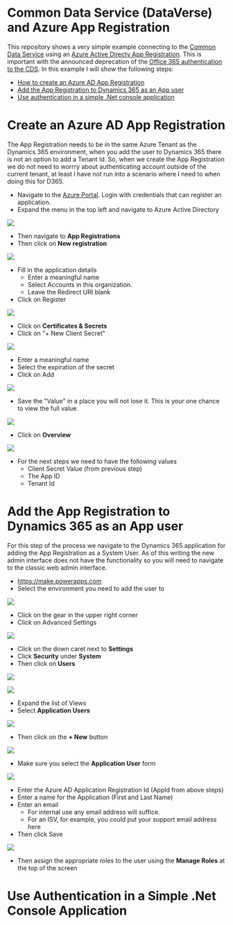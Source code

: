 # Common Data Service (DataVerse) and Azure App Registration
This repository shows a very simple example connecting to the [Common Data Service](https://docs.microsoft.com/en-us/powerapps/maker/common-data-service/data-platform-intro) using an [Azure Active Directy App Registration](https://docs.microsoft.com/en-us/azure/active-directory/develop/quickstart-register-app). This is important with the announced deprecation of the [Office 365 authentication to the CDS](https://docs.microsoft.com/en-us/power-platform/important-changes-coming#deprecation-of-office365-authentication-type-and-organizationserviceproxy-class-for-connecting-to-dataverse). In this example I will show the following steps: 
- [How to create an Azure AD App Registration](#create-an-azure-ad-app-registration)
- [Add the App Registration to Dynamics 365 as an App user](#add-the-app-registration-to-dynamics-365-as-an-app-user)
- [Use authentication in a simple .Net console application](#use-authentication-in-a-simple-.net-console-application)

# Create an Azure AD App Registration
The App Registration needs to be in the same Azure Tenant as the Dynamics 365 environment, when you add the user to Dynamics 365 there is not an option to add a Tenant Id. So, when we create the App Registration we do not need to worrry about authenticating account outside of the current tenant, at least I have not run into a scenario where I need to when doing this for D365.


- Navigate to the [Azure Portal](https://portal.azure.com). Login with credentials that can register an application.
- Expand the menu in the top left and navigate to Azure Active Directory

![](images/navigate-to-azure-ad.png?raw=true)

- Then navigate to **App Registrations**
- Then click on **New registration**

![](images/navigate-to-app-registrations.png?raw=true)

- Fill in the application details
    - Enter a meaningful name
    - Select Accounts in this organization.
    - Leave the Redirect URI blank
- Click on Register

![](images/create-app-registration.png?raw=true)

- Click on **Certificates & Secrets**
- Click on "+ New Client Secret"

![](images/add-client-secret.png?raw=true)

- Enter a meaningful name
- Select the expiration of the secret
- Click on Add

![](images/add-new-secret-one-year.png?raw=true)

- Save the "Value" in a place you will not lose it. This is your one chance to view the full value.

![](images/client-secret-details.png?raw=true)

- Click on **Overview**

![](images/app-registration-overview.png?raw=true)


- For the next steps we need to have the following values
    - Client Secret Value (from previous step)
    - The App ID
    - Tenant Id

# Add the App Registration to Dynamics 365 as an App user
For this step of the process we navigate to the Dynamics 365 application for adding the App Registration as a System User. As of this writing the new admin interface does not have the functionality so you will need to navigate to the classic web admin interface. 

- https://make.powerapps.com
- Select the environment you need to add the user to

![](images/make-select-environment.png?raw=true)

- Click on the gear in the upper right corner
- Click on Advanced Settings

![](images/make-select-advanced-settings.png?raw=true)

- Click on the down caret next to **Settings**
- Click **Security** under **System**
- Then click on **Users**

![](images/web-navigate-security.png?raw=true)

![](images/web-navigate-security-users.png?raw=true)

- Expand the list of Views
- Select **Application Users**

![](images/web-navigate-security-users-application.png?raw=true)

- Then click on the **+ New** button

![](images/web-navigate-security-users-new.png?raw=true)

- Make sure you select the **Application User** form

![](images/web-navigate-security-new-user-form-select.png?raw=true)

- Enter the Azure AD Application Registration Id (AppId from above steps)
- Enter a name for the Application (First and Last Name)
- Enter an email
    - For internal use any email address will suffice.
    - For an ISV, for example, you could put your support email address here
- Then click Save

![](images/web-new-application-user-create-details.png?raw=true)

- Then assign the appropriate roles to the user using the **Manage Roles** at the top of the screen

# Use Authentication in a Simple .Net Console Application


